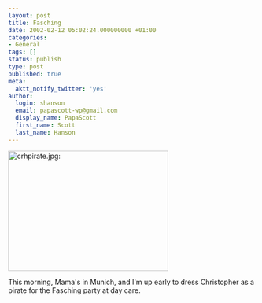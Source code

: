 ```yaml
---
layout: post
title: Fasching
date: 2002-02-12 05:02:24.000000000 +01:00
categories:
- General
tags: []
status: publish
type: post
published: true
meta:
  aktt_notify_twitter: 'yes'
author:
  login: shanson
  email: papascott-wp@gmail.com
  display_name: PapaScott
  first_name: Scott
  last_name: Hanson
---
```

<p><img src="http://www.papascott.de/wordpress/wp-content/uploads/2002/02/crhpirate.jpg" height="244" width="325" border="0" alt="crhpirate.jpg: " /> </p>
<p>This morning, Mama's in Munich, and I'm up early to dress Christopher as a pirate for the Fasching party at day care.</p>
